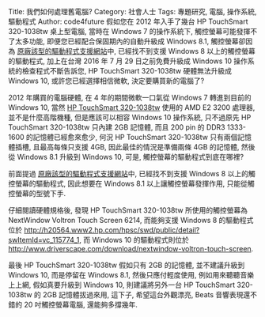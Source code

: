 Title: 我們如何處理舊電腦?
Category: 社會人士
Tags: 專題研究, 電腦, 操作系統, 驅動程式
Author: code4future
假如您在 2012 年入手了幾台 HP TouchSmart 320-1038tw 桌上型電腦, 當時在 Windows 7 的操作系統下, 觸控螢幕可能發揮不了太多功能, 即便您已經配合保固期內的自動升級成 Windows 8.1, 觸控螢幕卻因為 <a href="http://support.hp.com/us-en/drivers/selfservice/hp-touchsmart-320-1000-desktop-pc-series/5146287/model/5149296#Z7_3054ICK0K8UDA0AQC11TA930O2">原廠該型的驅動程式支援網站</a>中, 已經找不到支援 Windows 8 以上的觸控螢幕的驅動程式, 加上在台灣 2016 年 7 月 29 日之前免費升級成 Windows 10 操作系統的檢查程式不斷告訴您, HP TouchSmart 320-1038tw 硬體無法升級成 Windows 10, 或許您已經選擇相信微軟, 決定要購買新的電腦了?

<!-- PELICAN_END_SUMMARY -->

2012 年購買的電腦硬體, 在 4 年的期間微軟一口氣從 Windows 7 轉進到目前的 Windows 10, 當然 <a href="http://h20564.www2.hp.com/hpsc/doc/public/display?docId=c03085254">HP TouchSmart 320-1038tw</a> 使用的 AMD E2 3200 處理器, 並不是什麼高階機種, 但是應該可以相容 Windows 10 操作系統, 只不過原先 HP TouchSmart 320-1038tw 只內建 2GB 記憶體, 而且 200 pin 的 DDR3 1333-1600 的記憶體已經愈來愈少, 何況 HP TouchSmart 320-1038tw 只有兩個記憶體插槽, 且最高每條只支援 4GB, 因此最佳的情況是準備兩條 4GB 的記憶體, 然後從 Windows 8.1 升級到 Windows 10, 可是, 觸控螢幕的驅動程式到底在哪裡?

前面提過 <a href="http://support.hp.com/us-en/drivers/selfservice/hp-touchsmart-320-1000-desktop-pc-series/5146287/model/5149296#Z7_3054ICK0K8UDA0AQC11TA930O2">原廠該型的驅動程式支援網站</a>中, 已經找不到支援 Windows 8 以上的觸控螢幕的驅動程式, 因此想要在 Windows 8.1 以上讓觸控螢幕發揮作用, 只能從觸控螢幕的型號下手.

仔細閱讀硬體規格後, 發現 HP TouchSmart 320-1038tw 所使用的觸控螢幕為 NextWindow Voltron Touch Screen 6214, 而能夠支援 Windows 8 的驅動程式位於 <a href="http://h20564.www2.hp.com/hpsc/swd/public/detail?swItemId=vc_115774_1">http://h20564.www2.hp.com/hpsc/swd/public/detail?swItemId=vc_115774_1</a>, 而 Windows 10 的驅動程式則位於 <a href="http://www.driverscape.com/download/nextwindow-voltron-touch-screen">http://www.driverscape.com/download/nextwindow-voltron-touch-screen</a>.

最後 HP TouchSmart 320-1038tw 假如只有 2GB 的記憶體, 並不建議升級到 Windows 10, 而是停留在 Windows 8.1, 然後只應付輕度使用, 例如用來聽聽音樂上上網, 假如真要升級到 Windows 10, 則建議將另外一台 HP TouchSmart 320-1038tw 的 2GB 記憶體拔過來用, 這下子, 希望這台外觀漂亮, Beats 音響表現還不錯的 20 吋觸控螢幕電腦, 還能夠多撐幾年.
